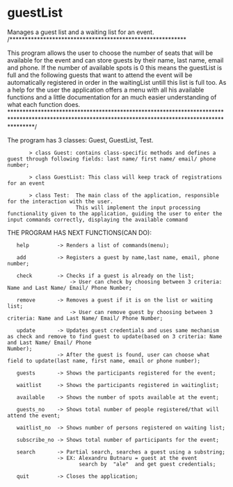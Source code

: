 # guestList
 Manages a guest list and a waiting list for an event.
 /**********************************************************
 
   This program allows the user to choose the number of seats that will be available for the event and can store guests by their name, last name, email and phone.
   If the number of available spots is 0 this means the guestList is full and the following guests that want to attend the event will be automatically registered in order in    the waitingList untill this list is full too.
   As a help for the user the application offers a menu with all his available functions and a little documentation for an much easier understanding of what each function does.
   *******************************************************************************************************************************************************/
   
  The program has 3 classes: Guest, GuestList, Test.
           
           > class Guest: contains class-specific methods and defines a guest through following fields: last name/ first name/ email/ phone number;
           
           > class GuestList: This class will keep track of registrations for an event
           
           > class Test:  The main class of the application, responsible for the interaction with the user.
                          This will implement the input processing functionality given to the application, guiding the user to enter the input commands correctly, displaying the available command
                          
 THE PROGRAM HAS NEXT FUNCTIONS(CAN DO):
 
       help         -> Renders a list of commands(menu);
           
       add          -> Registers a guest by name,last name, email, phone number;
           
       check        -> Checks if a guest is already on the list;
                        -> User can check by choosing between 3 criteria: Name and Last Name/ Email/ Phone Number;
                        
       remove       -> Removes a guest if it is on the list or waiting list;
                        -> User can remove guest by choosing between 3 criteria: Name and Last Name/ Email/ Phone Number;
                        
       update       -> Updates guest credentials and uses same mechanism as check and remove to find guest to update(based on 3 criteria: Name and Last Name/ Email/ Phone                                                                                                                                                                         Number);
                    -> After the guest is found, user can choose what field to update(last name, first name, email or phone number);
                    
       guests       -> Shows the participants registered for the event;
       
       waitlist     -> Shows the participants registered in waitinglist;
       
       available    -> Shows the number of spots available at the event;
       
       guests_no    -> Shows total number of people registered/that will attend the event;
       
       waitlist_no  -> Shows number of persons registered on waiting list;
       
       subscribe_no -> Shows total number of participants for the event;
       
       search       -> Partial search, searches a guest using a substring;
                    -> EX: Alexandru Butnaru = guest at the event
                           search by  "ale"  and get guest credentials;
                           
       quit         -> Closes the application;        
                          

